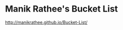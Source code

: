 <h1>Manik Rathee's Bucket List</h1>
<a href="http://manikrathee.github.io/Bucket-List/" itemprop="url">http://manikrathee.github.io/Bucket-List/</a>
